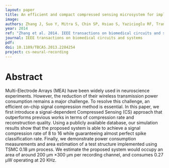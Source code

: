 ```yaml
---
layout: paper
title: An efficient and compact compressed sensing microsystem for implantable neural recordings
image:
authors: Zhang J, Suo Y, Mitra S, Chin SP, Hsiao S, Yazicioglu RF, Tran TD, and Etienne-Cummings R.
year: 2014
ref: "Zhang et al. 2014. IEEE transactions on biomedical circuits and systems vol. 8, no. 4: 485-496."
journal: IEEE transactions on biomedical circuits and systems
pdf:
doi: 10.1109/TBCAS.2013.2284254
project: cs-neural-recording
---
```


# Abstract
Multi-Electrode Arrays (MEA) have been widely used in neuroscience experiments. However, the reduction of their wireless transmission power consumption remains a major challenge. To resolve this challenge, an efficient on-chip signal compression method is essential. In this paper, we first introduce a signal-dependent Compressed Sensing (CS) approach that outperforms previous works in terms of compression rate and reconstruction quality. Using a publicly available database, our simulation results show that the proposed system is able to achieve a signal compression rate of 8 to 16 while guaranteeing almost perfect spike classification rate. Finally, we demonstrate power consumption measurements and area estimation of a test structure implemented using TSMC 0.18 μm process. We estimate the proposed system would occupy an area of around 200 μm ×300 μm per recording channel, and consumes 0.27 μW operating at 20 KHz.
